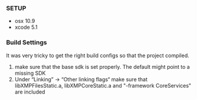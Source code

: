 ### SETUP
- osx 10.9
- xcode 5.1

### Build Settings
It was very tricky to get the right build configs so that the project compiled. 
1. make sure that the base sdk is set properly. The default might point to a missing SDK
2. Under “Linking” -> “Other linking flags“ make sure that libXMPFilesStatic.a, libXMPCoreStatic.a and "-framework CoreServices" are included

